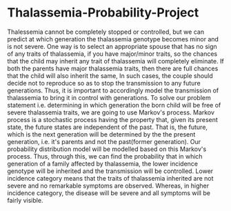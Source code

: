 # Thalassemia-Probability-Project
Thalessemia cannot be completely stopped or controlled, but we can predict at which generation the thalassemia genotype becomes minor and is not severe. One way is to select an appropriate spouse that has no sign of any traits of thalassemia, if you have major/minor traits, so the chances that the child may inherit any trait of thalassemia will completely eliminate. If both the parents have major thalassemia traits, then there are full chances that the child will also inherit the same, In such cases, the couple should decide not to reproduce so as to stop the transmission to any future generations. Thus, it is important to accordingly model the transmission of thalassemia to bring it in control with generations.
To solve our problem statement i.e. determining in which generation the born child will be free of severe thalassemia traits, we are going to use Markov's process. Markov process is a stochastic process having the property that, given its present state, the future states are independent of the past. That is, the future, which is the next generation will be determined by the the present generation, i.e. it's parents and not the past(former generation). Our probability distribution model will be modelled based on this Markov's process. Thus, through this, we can find the probability that in which generation of a family affected by thalassemia, the lower incidence genotype will be inherited and the transmission will be controlled. Lower incidence category means that the traits of thalassemia inherited are not severe and no remarkable symptoms are
observed. Whereas, in higher incidence category, the disease will be severe and all symptoms will be fairly visible.
